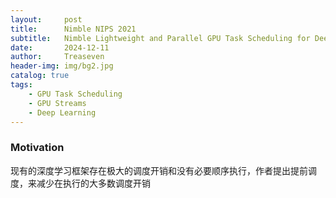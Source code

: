 ```yaml
---
layout:     post
title:      Nimble NIPS 2021
subtitle:   Nimble Lightweight and Parallel GPU Task Scheduling for Deep Learning
date:       2024-12-11
author:     Treaseven
header-img: img/bg2.jpg
catalog: true
tags:
    - GPU Task Scheduling
    - GPU Streams
    - Deep Learning
---
```


### Motivation
现有的深度学习框架存在极大的调度开销和没有必要顺序执行，作者提出提前调度，来减少在执行的大多数调度开销

